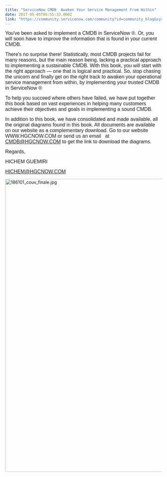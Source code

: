 ```yaml
---
title: "ServiceNow CMDB  Awaken Your Service Management From Within"
date: 2017-05-05T05:55:33.000Z
link: "https://community.servicenow.com/community?id=community_blog&sys_id=27cde2e9dbd0dbc01dcaf3231f961938"
---
```

<p><span style="font-family: arial, helvetica, sans-serif; font-size: 12pt;">You've been asked to implement a CMDB in ServiceNow ®. Or, you will soon have to improve the information that is found in your current CMDB.</span></p><p></p><p><span style="font-family: arial, helvetica, sans-serif; font-size: 12pt;">There's no surprise there! Statistically, most CMDB projects fail for many reasons, but the main reason being, lacking a practical approach to implementing a sustainable CMDB. With this book, you will start with the right approach — one that is logical and practical. So, stop chasing the unicorn and finally get on the right track to awaken your operational service management from within, by implementing your trusted CMDB in ServiceNow ®</span></p><p></p><p><span style="font-family: arial, helvetica, sans-serif; font-size: 12pt;">To help you succeed where others have failed, we have put together this book based on vast experiences in helping many customers achieve their objectives and goals in implementing a sound CMDB.</span></p><p></p><p><span style="font-family: arial, helvetica, sans-serif; font-size: 12pt;"><span>In addition to this book, we have consolidated and made available, all the original diagrams found in this book. All documents are available on our website as a complementary download. Go to our website WWW.HGCNOW.COM or send us an email   at </span><a title="k-email-small" class="jive-link-email-small" href="mailto:CMDB@HGCNOW.COM">CMDB@HGCNOW.COM</a><span> to get the link to download the diagrams.</span></span></p><p></p><p></p><p><span style="font-family: arial, helvetica, sans-serif; font-size: 12pt;">Regards,</span></p><p><span style="font-family: arial, helvetica, sans-serif; font-size: 12pt;">HICHEM GUEMIRI</span></p><p><span style="font-family: arial, helvetica, sans-serif; font-size: 12pt;"><a title="k-email-small" class="jive-link-email-small" href="mailto:HICHEM@HGCNOW.COM">HICHEM@HGCNOW.COM</a></span></p><p></p><p><img  alt="186101_couv_finale.jpg" class="image-1 jive-image" src="cec92371db1893041dcaf3231f9619a9.iix" style="width: 620px; height: 939px;"/></p>